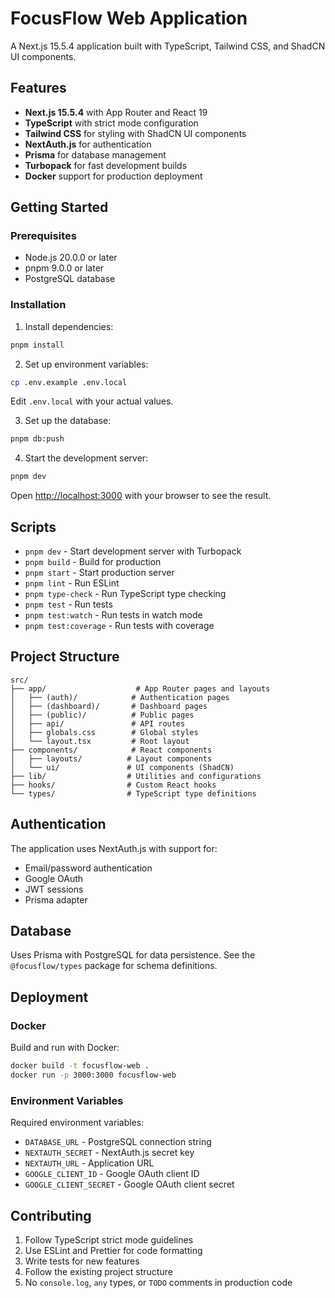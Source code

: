 # FocusFlow Web Application

A Next.js 15.5.4 application built with TypeScript, Tailwind CSS, and ShadCN UI components.

## Features

- **Next.js 15.5.4** with App Router and React 19
- **TypeScript** with strict mode configuration
- **Tailwind CSS** for styling with ShadCN UI components
- **NextAuth.js** for authentication
- **Prisma** for database management
- **Turbopack** for fast development builds
- **Docker** support for production deployment

## Getting Started

### Prerequisites

- Node.js 20.0.0 or later
- pnpm 9.0.0 or later
- PostgreSQL database

### Installation

1. Install dependencies:
```bash
pnpm install
```

2. Set up environment variables:
```bash
cp .env.example .env.local
```
Edit `.env.local` with your actual values.

3. Set up the database:
```bash
pnpm db:push
```

4. Start the development server:
```bash
pnpm dev
```

Open [http://localhost:3000](http://localhost:3000) with your browser to see the result.

## Scripts

- `pnpm dev` - Start development server with Turbopack
- `pnpm build` - Build for production
- `pnpm start` - Start production server
- `pnpm lint` - Run ESLint
- `pnpm type-check` - Run TypeScript type checking
- `pnpm test` - Run tests
- `pnpm test:watch` - Run tests in watch mode
- `pnpm test:coverage` - Run tests with coverage

## Project Structure

```
src/
├── app/                    # App Router pages and layouts
│   ├── (auth)/            # Authentication pages
│   ├── (dashboard)/       # Dashboard pages
│   ├── (public)/          # Public pages
│   ├── api/               # API routes
│   ├── globals.css        # Global styles
│   └── layout.tsx         # Root layout
├── components/            # React components
│   ├── layouts/          # Layout components
│   └── ui/               # UI components (ShadCN)
├── lib/                  # Utilities and configurations
├── hooks/                # Custom React hooks
└── types/                # TypeScript type definitions
```

## Authentication

The application uses NextAuth.js with support for:
- Email/password authentication
- Google OAuth
- JWT sessions
- Prisma adapter

## Database

Uses Prisma with PostgreSQL for data persistence. See the `@focusflow/types` package for schema definitions.

## Deployment

### Docker

Build and run with Docker:

```bash
docker build -t focusflow-web .
docker run -p 3000:3000 focusflow-web
```

### Environment Variables

Required environment variables:
- `DATABASE_URL` - PostgreSQL connection string
- `NEXTAUTH_SECRET` - NextAuth.js secret key
- `NEXTAUTH_URL` - Application URL
- `GOOGLE_CLIENT_ID` - Google OAuth client ID
- `GOOGLE_CLIENT_SECRET` - Google OAuth client secret

## Contributing

1. Follow TypeScript strict mode guidelines
2. Use ESLint and Prettier for code formatting
3. Write tests for new features
4. Follow the existing project structure
5. No `console.log`, `any` types, or `TODO` comments in production code
